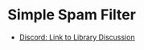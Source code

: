 ﻿# Simple Spam Filter

- [Discord: Link to Library Discussion](https://discord.com/channels/834650675224248362/1283471337893138553)